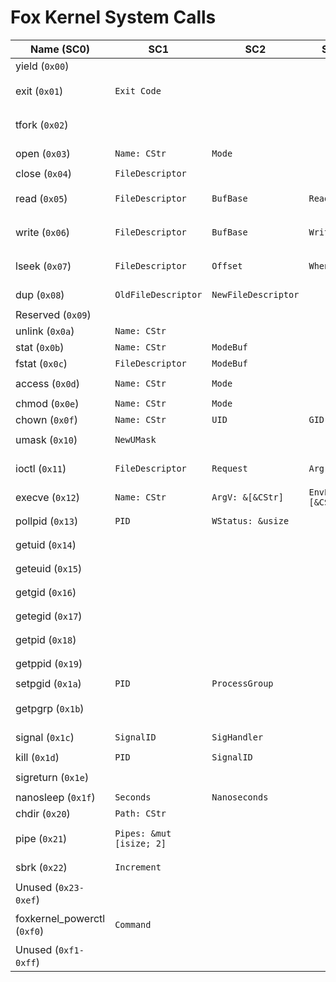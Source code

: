 # Fox Kernel System Calls
| Name (SC0)                  | SC1                      | SC2                 | SC3              | Return                                    |
|-----------------------------|--------------------------|---------------------|------------------|-------------------------------------------|
| yield (`0x00`)              |                          |                     |                  | `Always 0`                                |
| exit (`0x01`)               | `Exit Code`              |                     |                  | `None (Process dies after this)`          |
| tfork (`0x02`)              |                          |                     |                  | `Parent: Process ID, Child: 0`            |
| open (`0x03`)               | `Name: CStr`             | `Mode`              |                  | `FileDescriptor on success`               |
| close (`0x04`)              | `FileDescriptor`         |                     |                  | `0 on success`                            |
| read (`0x05`)               | `FileDescriptor`         | `BufBase`           | `ReadSize`       | `Number of bytes read, on success`        |
| write (`0x06`)              | `FileDescriptor`         | `BufBase`           | `WriteSize`      | `Number of bytes written, on success`     |
| lseek (`0x07`)              | `FileDescriptor`         | `Offset`            | `Whence`         | `Location from file start, on success`    |
| dup (`0x08`)                | `OldFileDescriptor`      | `NewFileDescriptor` |                  | `NewFD on success`                        |
| Reserved (`0x09`)           |                          |                     |                  |                                           |
| unlink (`0x0a`)             | `Name: CStr`             |                     |                  | `0 on success`                            |
| stat (`0x0b`)               | `Name: CStr`             | `ModeBuf`           |                  | `0 on success`                            |
| fstat (`0x0c`)              | `FileDescriptor`         | `ModeBuf`           |                  | `0 on success`                            |
| access (`0x0d`)             | `Name: CStr`             | `Mode`              |                  | `0 if accessible`                         |
| chmod (`0x0e`)              | `Name: CStr`             | `Mode`              |                  | `0 on success`                            |
| chown (`0x0f`)              | `Name: CStr`             | `UID`               | `GID`            | `0 on success`                            |
| umask (`0x10`)              | `NewUMask`               |                     |                  | `OldUMask, never fails`                   |
| ioctl (`0x11`)              | `FileDescriptor`         | `Request`           | `Arg`            | `No standard, depends on FD & SC2 Value`  |
| execve (`0x12`)             | `Name: CStr`             | `ArgV: &[&CStr]`    | `EnvP: &[&CStr]` | `No return on success`                    |
| pollpid (`0x13`)            | `PID`                    | `WStatus: &usize`   |                  | `ChildPID or 0 if no change`              |
| getuid (`0x14`)             |                          |                     |                  | `RealUID, never fails`                    |
| geteuid (`0x15`)            |                          |                     |                  | `EffectiveUID, never fails`               |
| getgid (`0x16`)             |                          |                     |                  | `RealGID, never fails`                    |
| getegid (`0x17`)            |                          |                     |                  | `EffectiveGID, never fails`               |
| getpid (`0x18`)             |                          |                     |                  | `PID, never fails`                        |
| getppid (`0x19`)            |                          |                     |                  | `ParentPID, never fails`                  |
| setpgid (`0x1a`)            | `PID`                    | `ProcessGroup`      |                  | `0 on success`                            |
| getpgrp (`0x1b`)            |                          |                     |                  | `ProcessGroup, never fails, POSIX.1 ver.` |
| signal (`0x1c`)             | `SignalID`               | `SigHandler`        |                  | `OldSigHandler on success`                |
| kill (`0x1d`)               | `PID`                    | `SignalID`          |                  | `0 on success`                            |
| sigreturn (`0x1e`)          |                          |                     |                  | `Nothing, never fails`                    |
| nanosleep (`0x1f`)          | `Seconds`                | `Nanoseconds`       |                  | `0 on success`                            |
| chdir (`0x20`)              | `Path: CStr`             |                     |                  | `0 on success`                            |
| pipe (`0x21`)               | `Pipes: &mut [isize; 2]` |                     |                  | `0 on success, Pipes will contain FDs`    |
| sbrk (`0x22`)               | `Increment`              |                     |                  | `Previous heap end on success`            |
| Unused (`0x23-0xef`)        |                          |                     |                  |                                           |
| foxkernel_powerctl (`0xf0`) | `Command`                |                     |                  | `0 on success, ENOENT if not supported`   |
| Unused (`0xf1-0xff`)        |                          |                     |                  |                                           |